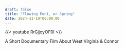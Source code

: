 ```yaml
---
draft: false
title: "Flowing Font, or Spring"
date: 2024-11-10T00:00:00
---
```


{{< youtube RrGjjoyOF0I >}}

A Short Documentary Film About West Virginia & Connor 

